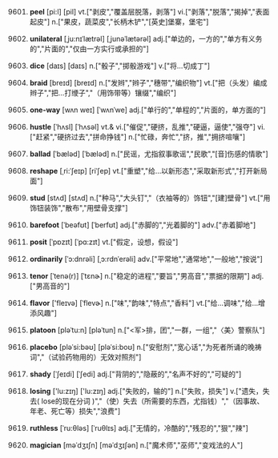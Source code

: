 9601. **peel**
[pi:l]  [pil]
vt.["剥皮","覆盖层脱落，剥落"]  vi.["剥落","脱落","揭掉","表面起皮"]  n.["果皮，蔬菜皮","长柄木铲","[英史]堡寨，堡宅"]  

9602. **unilateral**
[ˌju:nɪˈlætrəl]  [ˌjunəˈlætərəl]
adj.["单边的，一方的","单方有义务的","片面的","仅由一方实行或承担的"]  

9603. **dice**
[daɪs]  [daɪs]
n.["骰子","掷骰游戏"]  v.["将…切成丁"]  

9604. **braid**
[breɪd]  [breɪd]
n.["发辫","辫子","穗带","编织物"]  vt.["把（头发）编成辫子","把…打缏子","（用饰带等）镶缀","编织"]  

9605. **one-way**
[wʌn weɪ]  [ˈwʌnˈwe]
adj.["单行的","单程的","片面的，单方面的"]  

9606. **hustle**
[ˈhʌsl]  [ˈhʌsəl]
vt.& vi.["催促","硬挤，乱推","硬逼，逼使","强夺"]  vi.["赶紧","硬挤过去","拼命挣钱"]  n.["忙碌，奔忙","挤，推","拥挤喧嚷"]  

9607. **ballad**
[ˈbæləd]  [ˈbæləd]
n.["民谣，尤指叙事歌谣","民歌","[音]伤感的情歌"]  

9608. **reshape**
[ˌri:ˈʃeɪp]  [riˈʃep]
vt.["重塑","给…以新形态","采取新形式","打开新局面"]  

9609. **stud**
[stʌd]  [stʌd]
n.["种马","大头钉","（衣袖等的）饰钮","[建]壁骨"]  vt.["用饰钮装饰","散布","用壁骨支撑"]  

9610. **barefoot**
[ˈbeəfʊt]  [ˈberfʊt]
adj.["赤脚的","光着脚的"]  adv.["赤着脚地"]  

9611. **posit**
[ˈpɒzɪt]  [ˈpɑ:zɪt]
vt.["假定，设想，假设"]  

9612. **ordinarily**
[ˈɔ:dnrəli]  [ˌɔ:rdnˈerəli]
adv.["平常地","通常地","一般地","按说"]  

9613. **tenor**
[ˈtenə(r)]  [ˈtɛnɚ]
n.["稳定的进程","要旨","男高音","票据的限期"]  adj.["男高音的"]  

9614. **flavor**
['fleɪvə]  [ˈflevɚ]
n.["味","韵味","特点","香料"]  vt.["给…调味","给…增添风趣"]  

9615. **platoon**
[pləˈtu:n]  [pləˈtun]
n.["<军>排，团","一群，一组","〈美〉警察队"]  

9616. **placebo**
[pləˈsi:bəʊ]  [pləˈsi:boʊ]
n.["安慰剂","宽心话","为死者所诵的晚祷词","（试验药物用的）无效对照剂"]  

9617. **shady**
[ˈʃeɪdi]  [ˈʃedi]
adj.["背阴的","隐蔽的","名声不好的","可疑的"]  

9618. **losing**
['lu:zɪŋ]  ['lu:zɪŋ]
adj.["失败的，输的"]  n.["失败，损失"]  v.["遗失，失去( lose的现在分词 )","（使）失去（所需要的东西，尤指钱）","（因事故、年老、死亡等）损失","浪费"]  

9619. **ruthless**
[ˈru:θləs]  [ˈruθlɪs]
adj.["无情的，冷酷的","残忍的","狠","辣"]  

9620. **magician**
[məˈdʒɪʃn]  [məˈdʒɪʃən]
n.["魔术师","巫师","变戏法的人"]  

